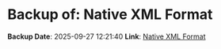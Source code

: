 # Backup of: Native XML Format

**Backup Date**: 2025-09-27 12:21:40
**Link**: [Native XML Format](https://przemienniki.net/export/rxf.xml)
